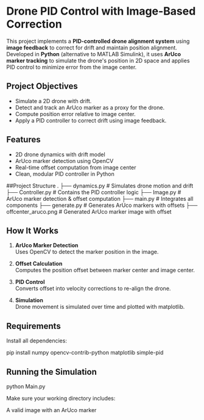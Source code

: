 # Drone PID Control with Image-Based Correction

This project implements a **PID-controlled drone alignment system** using **image feedback** to correct for drift and maintain position alignment. Developed in **Python** (alternative to MATLAB Simulink), it uses **ArUco marker tracking** to simulate the drone's position in 2D space and applies PID control to minimize error from the image center.

## Project Objectives

- Simulate a 2D drone with drift.
- Detect and track an ArUco marker as a proxy for the drone.
- Compute position error relative to image center.
- Apply a PID controller to correct drift using image feedback.

##  Features

- 2D drone dynamics with drift model
- ArUco marker detection using OpenCV
- Real-time offset computation from image center
- Clean, modular PID controller in Python

##Project Structure
.
├── dynamics.py            # Simulates drone motion and drift
├── Controller.py          # Contains the PID controller logic
├── Image.py               # ArUco marker detection & offset computation
├── main.py                # Integrates all components
├── generate.py            # Generates ArUco markers with offsets
├── offcenter_aruco.png    # Generated ArUco marker image with offset



## How It Works

1. **ArUco Marker Detection**  
   Uses OpenCV to detect the marker position in the image.

2. **Offset Calculation**  
   Computes the position offset between marker center and image center.

3. **PID Control**  
   Converts offset into velocity corrections to re-align the drone.

4. **Simulation**  
   Drone movement is simulated over time and plotted with matplotlib.

## Requirements

Install all dependencies:

pip install numpy opencv-contrib-python matplotlib simple-pid

## Running the Simulation

python Main.py

Make sure your working directory includes:

A valid image with an ArUco marker

